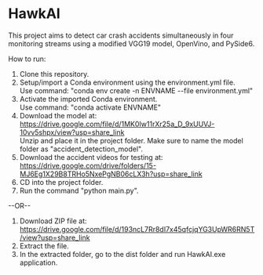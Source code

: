 # HawkAI

This project aims to detect car crash accidents simultaneously in four monitoring streams using a modified VGG19 model, OpenVino, and PySide6.

How to run:

1. Clone this repository.
2. Setup/import a Conda environment using the environment.yml file.  
   Use command: "conda env create -n ENVNAME --file environment.yml"  
3. Activate the imported Conda environment.  
   Use command: "conda activate ENVNAME"  
4. Download the model at: https://drive.google.com/file/d/1MK0Iw11rXr25a_D_9xUUVJ-10vv5shpx/view?usp=share_link  
   Unzip and place it in the project folder. Make sure to name the model folder as "accident_detection_model".
5. Download the accident videos for testing at: https://drive.google.com/drive/folders/15-MJ6Eg1X29B8TRHo5NxePgNB06cLX3h?usp=share_link  
6. CD into the project folder.
7. Run the command "python main.py".

--OR--
1. Download ZIP file at: https://drive.google.com/file/d/193ncL7Rr8dI7x45qfcjqYG3UpWR6RN5T/view?usp=share_link
2. Extract the file.
3. In the extracted folder, go to the dist folder and run HawkAI.exe application.
